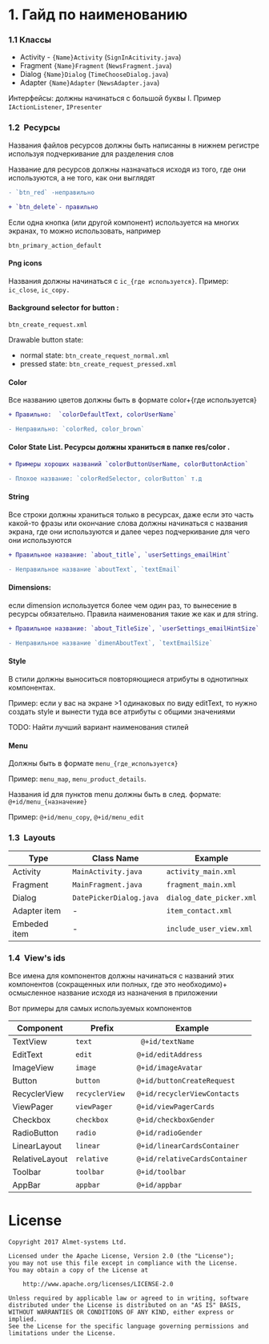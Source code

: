 # 1. Гайд по наименованию


### 1.1 Классы

* Activity - `{Name}Activity` (`SignInAcitivity.java`)
* Fragment `{Name}Fragment` (`NewsFragment.java`)
* Dialog `{Name}Dialog` (`TimeChooseDialog.java`)
* Adapter `{Name}Adapter` (`NewsAdapter.java`)

Интерфейсы: должны начинаться с большой буквы I. Пример `IActionListener`, `IPresenter`

### 1.2  Ресурсы

Названия файлов ресурсов должны быть написанны в нижнем регистре используя подчеркивание для разделения слов

Название для ресурсов должны назначаться исходя из того, где они используются, а не того, как они выглядят
```diff
- `btn_red` -неправильно

+ `btn_delete`- правильно 
```

Если одна кнопка (или другой компонент) используется на многих экранах, то можно использовать, например

`btn_primary_action_default`

#### Png icons
Названия должны начинаться с `ic_{где используется}`. 
Пример: `ic_close`, `ic_copy.`

#### Background selector for button :  
`btn_create_request.xml`

 Drawable button state: 
 
* normal state: `btn_create_request_normal.xml`
* pressed state: `btn_create_request_pressed.xml`

#### Color
Все названию цветов должны быть в формате color+{где используется}
 ```diff   
+ Правильно:  `colorDefaultText, colorUserName`

- Неправильно: `colorRed, color_brown`
```

#### Color State List.  Ресурсы должны храниться в папке res/color . 
 ```diff  
+ Примеры хороших названий `colorButtonUserName, colorButtonAction`

- Плохое название: `colorRedSelector, colorButton` т.д
```

#### String

Все строки должны храниться только в ресурсах, даже если это часть какой-то фразы или окончание слова должны начинаться с названия экрана, где они используются и далее через подчеркивание для чего они используются
 ```diff  
+ Правильное название: `about_title`, `userSettings_emailHint`

- Неправильное название `aboutText`, `textEmail`
```

#### Dimensions:
 если dimension используется более чем один раз, то вынесение в ресурсы обязательно. Правила наименования такие же как и для string.
 ```diff  
+ Правильное название: `about_TitleSize`, `userSettings_emailHintSize`

- Неправильное название `dimenAboutText`, `textEmailSize`
```


#### Style 
В стили должны выноситься повторяющиеся атрибуты в однотипных компонентах.

Пример: если у вас на экране >1 одинаковых по виду editText, то нужно создать style и вынести туда все атрибуты с общими значениями

TODO: Найти лучший вариант наименования стилей


#### Menu

Должны быть в формате `menu_{где_используется}`

Пример: `menu_map`, `menu_product_details`. 


Названия id для пунктов menu должны быть в след. формате: `@+id/menu_{назначение}`

Пример: `@+id/menu_copy`, `@+id/menu_edit`

### 1.3  Layouts

| Type   | Class Name            |		Example               |
|--------------| ------------------|-----------------------------|
| Activity   | `MainActivity.java`             | `activity_main.xml`          |
| Fragment       | `MainFragment.java`	            | `fragment_main.xml`    |
| Dialog       | `DatePickerDialog.java`         | `dialog_date_picker.xml`|
| Adapter item |    -      			| `item_contact.xml`  |
| Embeded item | 	-            		| `include_user_view.xml`               |

### 1.4  View's ids

Все имена для компонентов должны начинаться с названий этих компонентов (сокращенных или полных, где это необходимо)+ осмысленное название исходя из назначения в приложении

Вот примеры для самых используемых компонентов


| Component   | Prefix            |		Example               |
|--------------| ------------------|-----------------------------|
| TextView   | `text`             | ` @+id/textName`          |
| EditText       | `edit`	            | `@+id/editAddress`    |
| ImageView       | `image`         | `@+id/imageAvatar`          |
| Button      | `button`        | `@+id/buttonCreateRequest`  |
| RecyclerView         | `recyclerView`	            | `@+id/recyclerViewContacts`               |
| ViewPager         | `viewPager	`           | `@+id/viewPagerCards`     |
| Checkbox         | `checkbox`            | `@+id/checkboxGender`         |
| RadioButton         | `radio`            | `@+id/radioGender`         |
| LinearLayout         | `linear`            | `@+id/linearCardsContainer`         |
| RelativeLayout         | `relative`            | `@+id/relativeCardsContainer`         |
| Toolbar         | `toolbar`            | `@+id/toolbar`         |
| AppBar         | `appbar`            | `@+id/appbar`         |



# License

```
Copyright 2017 Almet-systems Ltd.

Licensed under the Apache License, Version 2.0 (the "License");
you may not use this file except in compliance with the License.
You may obtain a copy of the License at

    http://www.apache.org/licenses/LICENSE-2.0

Unless required by applicable law or agreed to in writing, software
distributed under the License is distributed on an "AS IS" BASIS,
WITHOUT WARRANTIES OR CONDITIONS OF ANY KIND, either express or implied.
See the License for the specific language governing permissions and
limitations under the License.
```
